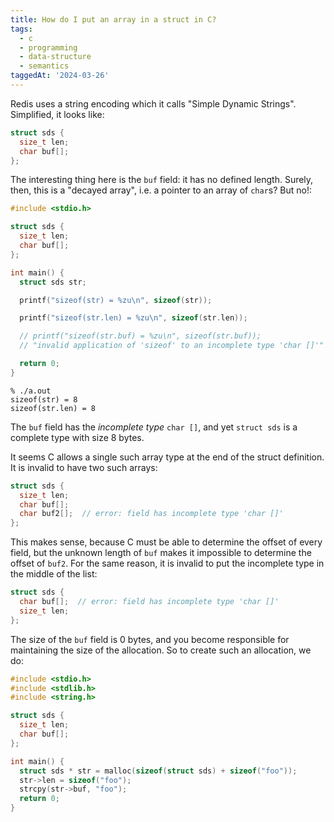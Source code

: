```yaml
---
title: How do I put an array in a struct in C?
tags:
  - c
  - programming
  - data-structure
  - semantics
taggedAt: '2024-03-26'
---
```


Redis uses a string encoding which it calls "Simple Dynamic Strings". Simplified, it looks like:

```c
struct sds {
  size_t len;
  char buf[];
};
```

The interesting thing here is the `buf` field: it has no defined length. Surely, then, this is a "decayed array", i.e. a pointer to an array of `char`s? But no!:

```c
#include <stdio.h>

struct sds {
  size_t len;
  char buf[];
};

int main() {
  struct sds str;

  printf("sizeof(str) = %zu\n", sizeof(str));

  printf("sizeof(str.len) = %zu\n", sizeof(str.len));

  // printf("sizeof(str.buf) = %zu\n", sizeof(str.buf));
  // "invalid application of 'sizeof' to an incomplete type 'char []'"

  return 0;
}
```

```
% ./a.out
sizeof(str) = 8
sizeof(str.len) = 8
```

The `buf` field has the _incomplete type_ `char []`, and yet `struct sds` is a complete type with size 8 bytes.

It seems C allows a single such array type at the end of the struct definition. It is invalid to have two such arrays:

```c
struct sds {
  size_t len;
  char buf[];
  char buf2[];  // error: field has incomplete type 'char []'
};
```

This makes sense, because C must be able to determine the offset of every field, but the unknown length of `buf` makes it impossible to determine the offset of `buf2`. For the same reason, it is invalid to put the incomplete type in the middle of the list:

```c
struct sds {
  char buf[];  // error: field has incomplete type 'char []'
  size_t len;
};
```

The size of the `buf` field is 0 bytes, and you become responsible for maintaining the size of the allocation. So to create such an allocation, we do:

```c
#include <stdio.h>
#include <stdlib.h>
#include <string.h>

struct sds {
  size_t len;
  char buf[];
};

int main() {
  struct sds * str = malloc(sizeof(struct sds) + sizeof("foo"));
  str->len = sizeof("foo");
  strcpy(str->buf, "foo");
  return 0;
}
```
